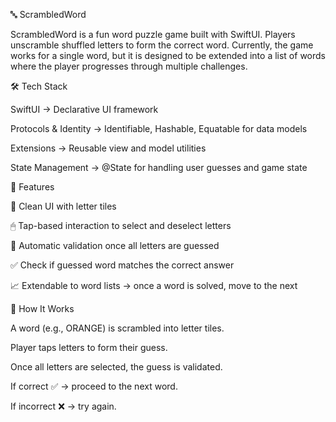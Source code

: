 🔤 ScrambledWord

ScrambledWord is a fun word puzzle game built with SwiftUI.
Players unscramble shuffled letters to form the correct word. Currently, the game works for a single word, but it is designed to be extended into a list of words where the player progresses through multiple challenges.


🛠 Tech Stack

SwiftUI → Declarative UI framework

Protocols & Identity → Identifiable, Hashable, Equatable for data models

Extensions → Reusable view and model utilities

State Management → @State for handling user guesses and game state


🚀 Features

🎨 Clean UI with letter tiles

🖱 Tap-based interaction to select and deselect letters

🔄 Automatic validation once all letters are guessed

✅ Check if guessed word matches the correct answer

📈 Extendable to word lists → once a word is solved, move to the next



📖 How It Works

A word (e.g., ORANGE) is scrambled into letter tiles.

Player taps letters to form their guess.

Once all letters are selected, the guess is validated.

If correct ✅ → proceed to the next word.

If incorrect ❌ → try again.
